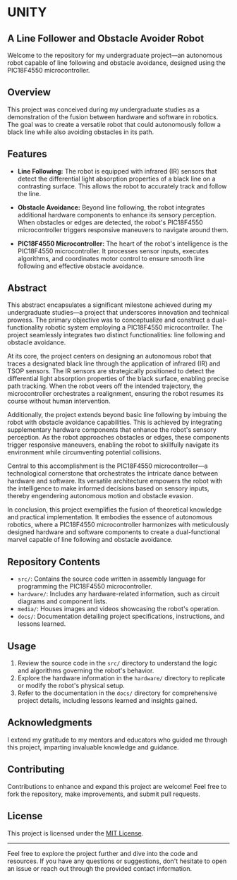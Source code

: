 # UNITY

## A Line Follower and Obstacle Avoider Robot

Welcome to the repository for my undergraduate project—an autonomous robot capable of line following and obstacle avoidance, designed using the PIC18F4550 microcontroller.

## Overview

This project was conceived during my undergraduate studies as a demonstration of the fusion between hardware and software in robotics. The goal was to create a versatile robot that could autonomously follow a black line while also avoiding obstacles in its path.

## Features

- **Line Following:** The robot is equipped with infrared (IR) sensors that detect the differential light absorption properties of a black line on a contrasting surface. This allows the robot to accurately track and follow the line.

- **Obstacle Avoidance:** Beyond line following, the robot integrates additional hardware components to enhance its sensory perception. When obstacles or edges are detected, the robot's PIC18F4550 microcontroller triggers responsive maneuvers to navigate around them.

- **PIC18F4550 Microcontroller:** The heart of the robot's intelligence is the PIC18F4550 microcontroller. It processes sensor inputs, executes algorithms, and coordinates motor control to ensure smooth line following and effective obstacle avoidance.

## Abstract

  This abstract encapsulates a significant milestone achieved during my undergraduate studies—a project that underscores innovation and technical prowess. The primary objective was to conceptualize and construct a dual-functionality robotic system employing a PIC18F4550 microcontroller. The project seamlessly integrates two distinct functionalities: line following and obstacle avoidance.

  At its core, the project centers on designing an autonomous robot that traces a designated black line through the application of infrared (IR) and TSOP sensors. The IR sensors are strategically positioned to detect the differential light absorption properties of the black surface, enabling precise path tracking. When the robot veers off the intended trajectory, the microcontroller orchestrates a realignment, ensuring the robot resumes its course without human intervention.

  Additionally, the project extends beyond basic line following by imbuing the robot with obstacle avoidance capabilities. This is achieved by integrating supplementary hardware components that enhance the robot's sensory perception. As the robot approaches obstacles or edges, these components trigger responsive maneuvers, enabling the robot to skillfully navigate its environment while circumventing potential collisions.

  Central to this accomplishment is the PIC18F4550 microcontroller—a technological cornerstone that orchestrates the intricate dance between hardware and software. Its versatile architecture empowers the robot with the intelligence to make informed decisions based on sensory inputs, thereby engendering autonomous motion and obstacle evasion.

  In conclusion, this project exemplifies the fusion of theoretical knowledge and practical implementation. It embodies the essence of autonomous robotics, where a PIC18F4550 microcontroller harmonizes with meticulously designed hardware and software components to create a dual-functional marvel capable of line following and obstacle avoidance.


## Repository Contents

- `src/`: Contains the source code written in assembly language for programming the PIC18F4550 microcontroller.
- `hardware/`: Includes any hardware-related information, such as circuit diagrams and component lists.
- `media/`: Houses images and videos showcasing the robot's operation.
- `docs/`: Documentation detailing project specifications, instructions, and lessons learned.

## Usage

1. Review the source code in the `src/` directory to understand the logic and algorithms governing the robot's behavior.
2. Explore the hardware information in the `hardware/` directory to replicate or modify the robot's physical setup.
3. Refer to the documentation in the `docs/` directory for comprehensive project details, including lessons learned and insights gained.

## Acknowledgments

I extend my gratitude to my mentors and educators who guided me through this project, imparting invaluable knowledge and guidance.

## Contributing

Contributions to enhance and expand this project are welcome! Feel free to fork the repository, make improvements, and submit pull requests.

## License

This project is licensed under the [MIT License](LICENSE).

---

Feel free to explore the project further and dive into the code and resources. If you have any questions or suggestions, don't hesitate to open an issue or reach out through the provided contact information.
